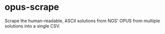 # opus-scrape
Scrape the human-readable, ASCII solutions from NGS' OPUS from multiple solutions into a single CSV.
